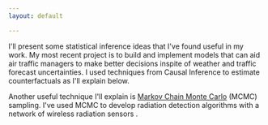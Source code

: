 ```yaml
---
layout: default

---
```


I'll present some statistical inference ideas that I've found useful in my work.  My most recent project is to build and implement models that can aid air traffic managers to make better decisions inspite of weather and traffic forecast uncertainties.  I used techniques from Causal Inference to estimate counterfactuals as I'll explain below.  

Another useful technique I'll explain is [Markov Chain Monte Carlo](/MCMC/) (MCMC) sampling.  I've used MCMC to develop radiation detection algorithms with a network of wireless radiation sensors .
